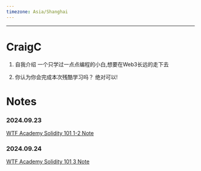 ```yaml
---
timezone: Asia/Shanghai
---
```


---

# CraigC

1. 自我介绍
一个只学过一点点编程的小白,想要在Web3长远的走下去

2. 你认为你会完成本次残酷学习吗？
绝对可以!
   
# Notes

<!-- Content_START -->
### 2024.09.23
[WTF Academy Solidity 101 1-2 Note](content/CraigC/01-02.md)

### 2024.09.24
[WTF Academy Solidity 101 3 Note](content/CraigC/03.md)
<!-- Content_END -->
